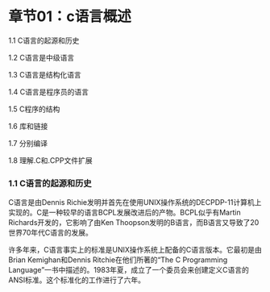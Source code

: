 # 章节01：c语言概述

1.1 C语言的起源和历史

1.2 C语言是中级语言

1.3 C语言是结构化语言

1.4 C语言是程序员的语言

1.5 C程序的结构

1.6 库和链接

1.7 分别编译

1.8 理解.C和.CPP文件扩展

### 1.1 C语言的起源和历史

C语言是由Dennis Richie发明并首先在使用UNIX操作系统的DECPDP-11计算机上实现的。C是一种较早的语言BCPL发展改进后的产物。BCPL似乎有Martin Richards开发的，它影响了由Ken Thoopson发明的B语言，而B语言又导致了20世界70年代C语言的发展。

许多年来，C语言事实上的标准是UNIX操作系统上配备的C语言版本。它最初是由Brian Kemighan和Dennis Ritchie在他们所著的“The C Programming Language”一书中描述的。1983年夏，成立了一个委员会来创建定义C语言的ANSI标准。这个标准化的工作进行了六年。